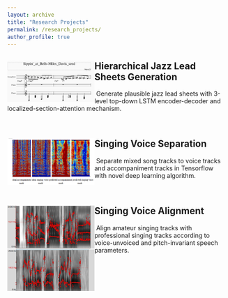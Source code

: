 ```yaml
---
layout: archive
title: "Research Projects"
permalink: /research_projects/
author_profile: true
---
```




## <img src="https://raw.githubusercontent.com/lhy9816/lhy9816.github.io/master/images/general_logo.png" align="left" width="200">	Hierarchical Jazz Lead Sheets Generation

​	 Generate plausible jazz lead sheets with 3-level top-down LSTM encoder-decoder and localized-section-attention mechanism.

<br>

## <img src="https://raw.githubusercontent.com/lhy9816/lhy9816.github.io/master/images/separation_res-1.png" align="left" width="200">	Singing Voice Separation

​	 Separate mixed song tracks to voice tracks and accompaniment tracks in Tensorflow with novel deep learning algorithm.

<br>

## <img src="https://raw.githubusercontent.com/lhy9816/lhy9816.github.io/master/images/singing_voice_praats.png" align="left" width="200">	Singing Voice Alignment

​	 Align amateur singing tracks with professional singing tracks according to voice-unvoiced and pitch-invariant speech parameters.

